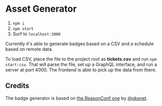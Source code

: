 # Asset Generator

1. `npm i`
2. `npm start`
3. Surf to `localhost:3000`

Currently it's able to generate badges based on a CSV and a schedule based on remote data.

To load CSV, place the file to the project root as **tickets.csv** and run `npm start:csv`. That will parse the file, set up a GraphQL interface, and run a server at port 4000. The frontend is able to pick up the data from there.

## Credits

The badge generator is based on [the ReasonConf one](https://github.com/ReasonVienna/reason-conf) by [@okonet](https://github.com/okonet).

